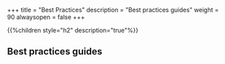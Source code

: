 +++
title = "Best Practices"
description = "Best practices guides"
weight = 90
alwaysopen = false
+++

{{%children style="h2" description="true"%}}

## Best practices guides
